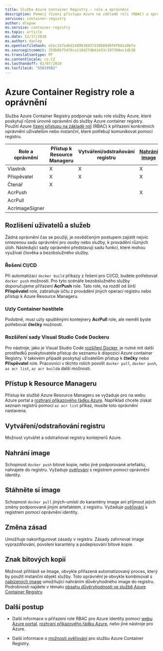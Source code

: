 ```yaml
---
title: Služba Azure Container Registry – role a oprávnění
description: Pomocí řízení přístupu Azure na základě rolí (RBAC) a správu identit a přístupu (IAM) poskytují jemně odstupňovaná oprávnění k prostředkům ve službě Azure container registry.
services: container-registry
author: dlepow
ms.service: container-registry
ms.topic: article
ms.date: 12/17/2018
ms.author: danlep
ms.openlocfilehash: e2ec1b7ad6d1489836937d30b89d0f0f681a9bfa
ms.sourcegitcommit: 359b0b75470ca110d27d641433c197398ec1db38
ms.translationtype: MT
ms.contentlocale: cs-CZ
ms.lasthandoff: 02/07/2019
ms.locfileid: "55819582"
---
```

# <a name="azure-container-registry-roles-and-permissions"></a>Azure Container Registry role a oprávnění

Služba Azure Container Registry podporuje sadu role služby Azure, které poskytují různé úrovně oprávnění do služby Azure container registry. Použití Azure [řízení přístupu na základě rolí](../role-based-access-control/index.yml) (RBAC) k přiřazení konkrétních oprávnění uživatelům nebo instanční, které potřebují komunikovat pomocí registru.

| Role a oprávnění       | Přístup k Resource Manageru| Vytváření/odstraňování registru | [Nahrání image](#push-image) | [Stáhněte si image](#pull-image) | Změna zásad |   [Znak bitových kopií](#sign-images)  |
| ---------| --------- | --------- | --------- | --------- | --------- | --------- |
| Vlastník | X | X | X | X | X |  |  
| Přispěvatel | X | X | X | X | X |  |  
| Čtenář | X |  |  | X |  |  | 
| AcrPush |  |  | X | X |  |  |  
| AcrPull |  |  |  | X |  |  |  
| AcrImageSigner |  |  |  |  |  | X |

## <a name="differentiate-users-and-services"></a>Rozlišení uživatelů a služeb

Žádná oprávnění čas se použijí, je osvědčeným postupem zajistit nejvíc omezenou sadu oprávnění pro osoby nebo služby, k provádění různých úloh. Následující sady oprávnění představují sadu funkcí, které mohou využívat člověka a bezobslužného služby.

### <a name="cicd-solutions"></a>Řešení CI/CD

Při automatizaci `docker build` příkazy z řešení pro CI/CD, budete potřebovat `docker push` možnosti. Pro tyto scénáře bezobslužného služby doporučujeme přiřazení **AcrPush** role. Tato role, na rozdíl od širší **Přispěvatel** role, zabraňuje účtu z provádění jiných operací registru nebo přístup k Azure Resource Manageru.

### <a name="container-host-nodes"></a>Uzly Container hostitele

Podobně, musí uzly spuštěnými kontejnery **AcrPull** role, ale neměli byste potřebovat **čtečky** možnosti.

### <a name="visual-studio-code-docker-extension"></a>Rozšíření sady Visual Studio Code Dockeru

Pro nástroje, jako je Visual Studio Code [rozšíření Docker](https://code.visualstudio.com/docs/azure/docker), je nutné mít další prostředků poskytovatele přístup do seznamu k dispozici Azure container Registry. V takovém případě poskytují uživatelům přístup k **čtečky** nebo **Přispěvatel** role. Pracovníci v těchto rolích povolit `docker pull`, `docker push`, `az acr list`, `az acr build`a další možnosti. 

## <a name="access-resource-manager"></a>Přístup k Resource Manageru

Přístup ke službě Azure Resource Manageru se vyžaduje pro na webu Azure portal a [rozhraní příkazového řádku Azure](/cli/azure/). Například chcete získat seznam registrů pomocí `az acr list` příkaz, musíte toto oprávnění nastavena. 

## <a name="createdelete-registry"></a>Vytváření/odstraňování registru

Možnost vytvářet a odstraňovat registry kontejnerů Azure.

## <a name="push-image"></a>Nahrání image

Schopnost `docker push` bitové kopie, nebo jiné podporované artefaktu, nahrajete do registru. Vyžaduje [ověřování](container-registry-authentication.md) s registrem pomocí oprávnění identity. 

## <a name="pull-image"></a>Stáhněte si image

Schopnost `docker pull` jiných-umístí do karantény image ani přijmout jejich změny podporované jiným artefaktem, z registru. Vyžaduje [ověřování](container-registry-authentication.md) s registrem pomocí oprávnění identity.

## <a name="change-policies"></a>Změna zásad

Umožňuje nakonfigurovat zásady v registru. Zásady zahrnovat image vyprazdňování, povolení karantény a podepisování bitové kopie.

## <a name="sign-images"></a>Znak bitových kopií

Možnost přihlásit se Image, obvykle přiřazená automatizovaný proces, který by použít instanční objekt služby. Toto oprávnění je obvykle kombinovat s [nabízených image](#push-image) umožňující nahráním důvěryhodného image do registru. Podrobnosti najdete v tématu [obsahu důvěryhodnosti ve službě Azure Container Registry](container-registry-content-trust.md).

## <a name="next-steps"></a>Další postup

* Další informace o přiřazení role RBAC pro Azure identity pomocí [webu Azure portal](../role-based-access-control/role-assignments-portal.md), [rozhraní příkazového řádku Azure](../role-based-access-control/role-assignments-cli.md), nebo jiné nástroje pro Azure.

* Další informace o [možnosti ověřování](container-registry-authentication.md) pro službu Azure Container Registry.
